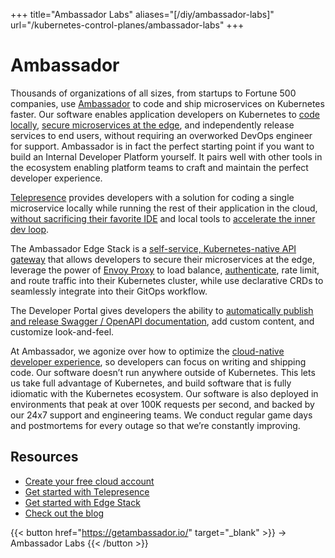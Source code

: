 +++
title="Ambassador Labs"
aliases="[/diy/ambassador-labs]"
url="/kubernetes-control-planes/ambassador-labs" 
+++

# Ambassador 

Thousands of organizations of all sizes, from startups to Fortune 500 companies, use [Ambassador](https://www.getambassador.io/) to code and ship microservices on Kubernetes faster. Our software enables application developers on Kubernetes to [code locally](https://www.getambassador.io/use-case/local-kubernetes-development/), [secure microservices at the edge](https://www.getambassador.io/products/edge-stack/), and independently release services to end users, without requiring an overworked DevOps engineer for support. Ambassador is in fact the perfect starting point if you want to build an Internal Developer Platform yourself. It pairs well with other tools in the ecosystem enabling platform teams to craft and maintain the perfect developer experience.

[Telepresence](https://www.getambassador.io/products/telepresence/) provides developers with a solution for coding a single microservice locally while running the rest of their application in the cloud, [without sacrificing their favorite IDE](https://www.getambassador.io/resources/kubernetes-local-dev-toolkit/) and local tools to [accelerate the inner dev loop](https://www.getambassador.io/use-case/local-kubernetes-development/).

The Ambassador Edge Stack is a [self-service, Kubernetes-native API gateway](https://www.getambassador.io/products/edge-stack/) that allows developers to secure their microservices at the edge, leverage the power of [Envoy Proxy](https://www.getambassador.io/learn/envoy-proxy/) to load balance, [authenticate](https://www.getambassador.io/use-case/authentication/), rate limit, and route traffic into their Kubernetes cluster, while use declarative CRDs to seamlessly integrate into their GitOps workflow.

The Developer Portal gives developers the ability to [automatically publish and release Swagger / OpenAPI documentation](https://www.getambassador.io/products/developer-portal/), add custom content, and customize look-and-feel.

At Ambassador, we agonize over how to optimize the [cloud-native developer experience](https://blog.getambassador.io/optimizing-cloud-native-development-workflows-combining-skaffold-telepresence-and-argocd-8774d12bf22f), so developers can focus on writing and shipping code. Our software doesn’t run anywhere outside of Kubernetes. This lets us take full advantage of Kubernetes, and build software that is fully idiomatic with the Kubernetes ecosystem. Our software is also deployed in environments that peak at over 100K requests per second, and backed by our 24x7 support and engineering teams. We conduct regular game days and postmortems for every outage so that we’re constantly improving.

## Resources

* [Create your free cloud account](https://app.getambassador.io/auth/realms/production/protocol/openid-connect/auth?client_id=ambassador&redirect_uri=https%3A%2F%2Fapp.getambassador.io%2F.ambassador%2Foauth2%2Fredirection-endpoint&response_type=code&scope=email+openid+profile&state=658bab1b44b8b694da334193b388604a395a30104658f2b548ae7277e78b39bf%3Ahttps%3A%2F%2Fapp.getambassador.io%2Fcloud%2Fpreview)
* [Get started with Telepresence](https://www.getambassador.io/docs/latest/telepresence/quick-start/)
* [Get started with Edge Stack](https://www.getambassador.io/docs/latest/tutorials/getting-started/)
* [Check out the blog](https://blog.getambassador.io/)

{{< button href="https://getambassador.io/" target="_blank" >}}
-> Ambassador Labs 
{{< /button >}}
